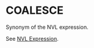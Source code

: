 # COALESCE<a name="r_COALESCE"></a>

Synonym of the NVL expression\. 

See [NVL Expression](r_NVL_function.md)\. 